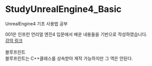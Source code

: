 # StudyUnrealEngine4_Basic

UnrealEngine4 기초 사용법 공부

001은 인프런 언리얼 엔진4 입문에서 배운 내용들을 기반으로 작성하였습니다.<br>
[강의 링크](https://www.inflearn.com/course/%EC%96%B8%EB%A6%AC%EC%96%BC-%EC%97%94%EC%A7%844-%EC%9E%85%EB%AC%B8)
<br>
<br>
블루프린트<br>
블루프린트는 C++클래스를 상속받아 제작 가능하지만 그 역은 안된다.
